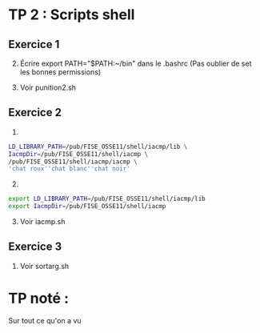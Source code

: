 # TP 2 : Scripts shell

## Exercice 1 

2. Écrire export PATH="$PATH:~/bin" dans le .bashrc
(Pas oublier de set les bonnes permissions)

3. Voir punition2.sh

## Exercice 2
1. 
```bash 
LD_LIBRARY_PATH=/pub/FISE_OSSE11/shell/iacmp/lib \
IacmpDir=/pub/FISE_OSSE11/shell/iacmp \
/pub/FISE_OSSE11/shell/iacmp/iacmp \
'chat roux''chat blanc''chat noir'
```

2. 
```bash 
export LD_LIBRARY_PATH=/pub/FISE_OSSE11/shell/iacmp/lib
export IacmpDir=/pub/FISE_OSSE11/shell/iacmp
```

3. Voir iacmp.sh

## Exercice 3 
1. Voir sortarg.sh

# TP noté : 
Sur tout ce qu'on a vu